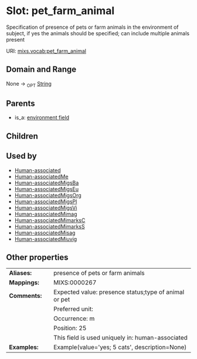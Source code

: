 
# Slot: pet_farm_animal


Specification of presence of pets or farm animals in the environment of subject, if yes the animals should be specified; can include multiple animals present

URI: [mixs.vocab:pet_farm_animal](https://w3id.org/mixs/vocab/pet_farm_animal)


## Domain and Range

None ->  <sub>OPT</sub> [String](types/String.md)

## Parents

 *  is_a: [environment field](environment_field.md)

## Children


## Used by

 * [Human-associated](Human-associated.md)
 * [Human-associatedMe](Human-associatedMe.md)
 * [Human-associatedMigsBa](Human-associatedMigsBa.md)
 * [Human-associatedMigsEu](Human-associatedMigsEu.md)
 * [Human-associatedMigsOrg](Human-associatedMigsOrg.md)
 * [Human-associatedMigsPl](Human-associatedMigsPl.md)
 * [Human-associatedMigsVi](Human-associatedMigsVi.md)
 * [Human-associatedMimag](Human-associatedMimag.md)
 * [Human-associatedMimarksC](Human-associatedMimarksC.md)
 * [Human-associatedMimarksS](Human-associatedMimarksS.md)
 * [Human-associatedMisag](Human-associatedMisag.md)
 * [Human-associatedMiuvig](Human-associatedMiuvig.md)

## Other properties

|  |  |  |
| --- | --- | --- |
| **Aliases:** | | presence of pets or farm animals |
| **Mappings:** | | MIXS:0000267 |
| **Comments:** | | Expected value: presence status;type of animal or pet |
|  | | Preferred unit:  |
|  | | Occurrence: m |
|  | | Position: 25 |
|  | | This field is used uniquely in: human-associated |
| **Examples:** | | Example(value='yes; 5 cats', description=None) |

